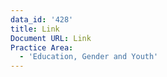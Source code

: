 ```yaml
---
data_id: '428'
title: Link
Document URL: Link
Practice Area:
  - 'Education, Gender and Youth'
---
```

